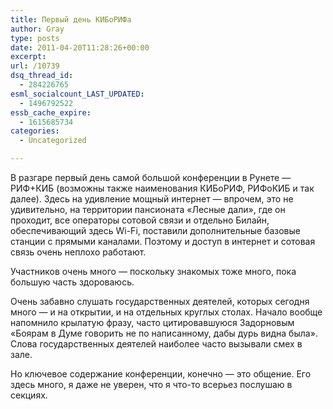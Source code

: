 ```yaml
---
title: Первый день КИБоРИФа
author: Gray
type: posts
date: 2011-04-20T11:28:26+00:00
excerpt:
url: /10739
dsq_thread_id:
  - 284226765
esml_socialcount_LAST_UPDATED:
  - 1496792522
essb_cache_expire:
  - 1615685734
categories:
  - Uncategorized

---
```








В разгаре первый день самой большой конференции в Рунете — РИФ+КИБ (возможны также наименования КИБоРИФ, РИФоКИБ и так далее). Здесь на удивление мощный интернет — впрочем, это не удивительно, на территории пансионата &#171;Лесные дали&#187;, где он проходит, все операторы сотовой связи и отдельно Билайн, обеспечивающий здесь Wi-Fi, поставили дополнительные базовые станции с прямыми каналами. Поэтому и доступ в интернет и сотовая связь очень неплохо работают.

Участников очень много — поскольку знакомых тоже много, пока большую часть здороваюсь.

Очень забавно слушать государственных деятелей, которых сегодня много — и на открытии, и на отдельных круглых столах. Начало вообще напомнило крылатую фразу, часто цитировавшуюся Задорновым &#171;Боярам в Думе говорить не по написанному, дабы дурь видна была&#187;. Слова государственных деятелей наиболее часто вызывали смех в зале.

Но ключевое содержание конференции, конечно — это общение. Его здесь много, я даже не уверен, что я что-то всерьез послушаю в секциях.